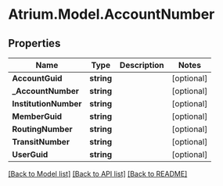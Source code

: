 # Atrium.Model.AccountNumber
## Properties

Name | Type | Description | Notes
------------ | ------------- | ------------- | -------------
**AccountGuid** | **string** |  | [optional] 
**_AccountNumber** | **string** |  | [optional] 
**InstitutionNumber** | **string** |  | [optional] 
**MemberGuid** | **string** |  | [optional] 
**RoutingNumber** | **string** |  | [optional] 
**TransitNumber** | **string** |  | [optional] 
**UserGuid** | **string** |  | [optional] 

[[Back to Model list]](../README.md#documentation-for-models) [[Back to API list]](../README.md#documentation-for-api-endpoints) [[Back to README]](../README.md)

